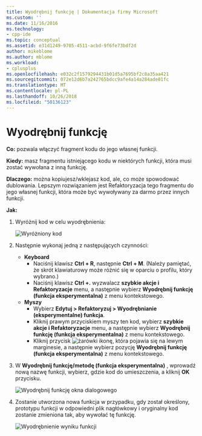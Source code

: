 ```yaml
---
title: Wyodrębnij funkcję | Dokumentacja firmy Microsoft
ms.custom: ''
ms.date: 11/16/2016
ms.technology:
- cpp-ide
ms.topic: conceptual
ms.assetid: e31d1249-9705-4511-acbd-9f6fe73bdf2d
author: mikeblome
ms.author: mblome
ms.workload:
- cplusplus
ms.openlocfilehash: e032c2f1579294431b01d5a7695bf2c8a35aa421
ms.sourcegitcommit: 072e12d6b7a242765bdcc9afe4a14a284ade01fc
ms.translationtype: MT
ms.contentlocale: pl-PL
ms.lasthandoff: 10/26/2018
ms.locfileid: "50136123"
---
```

# <a name="extract-function"></a>Wyodrębnij funkcję
**Co:** pozwala włączyć fragment kodu do jego własnej funkcji.

**Kiedy:** masz fragmentu istniejącego kodu w niektórych funkcji, która musi zostać wywołana z inną funkcję.

**Dlaczego:** można kopiujesz/wklejasz kod, ale, co może spowodować dublowania.  Lepszym rozwiązaniem jest Refaktoryzacja tego fragmentu do jego własnej funkcji, która może być wywoływany za darmo przez innych funkcji.

**Jak:**

1. Wyróżnij kod w celu wyodrębnienia:

   ![Wyróżniony kod](images/extractfunction_highlight.png)

1. Następnie wykonaj jedną z następujących czynności:
   * **Keyboard**
     * Naciśnij klawisz **Ctrl + R**, następnie **Ctrl + M**.  (Należy pamiętać, że skrót klawiaturowy może różnić się w oparciu o profilu, który wybrano.)
     * Naciśnij klawisz **Ctrl +.** wyzwalacz **szybkie akcje i Refaktoryzacje** menu, a następnie wybierz **Wyodrębnij funkcję (funkcja eksperymentalna)** z menu kontekstowego.
   * **Myszy**
     * Wybierz **Edytuj > Refaktoryzuj > Wyodrębnianie (eksperymentalne) funkcja**.
     * Kliknij prawym przyciskiem myszy ten kod, wybierz **szybkie akcje i Refaktoryzacje** menu, a następnie wybierz **Wyodrębnij funkcję (funkcja eksperymentalna)** z menu kontekstowego.
     * Kliknij przycisk ![żarówki](images/bulb.png) ikonę, która pojawia się na lewym marginesie, a następnie wybierz pozycję **Wyodrębnij funkcję (funkcja eksperymentalna)** z menu kontekstowego.

1. W **Wyodrębnij funkcję/metodę (funkcja eksperymentalna)** , wprowadź nową nazwę funkcji, wybierz, gdzie kod do umieszczenia, a kliknij **OK** przycisku.

   ![Wyodrębnij funkcję okna dialogowego](images/extractfunction_dialog.png)

1. Zostanie utworzona nowa funkcja w przypadku, gdy został określony, prototypu funkcji w odpowiedni plik nagłówkowy i oryginalny kod zostanie zmieniona tak, aby wywołać tę funkcję.

   ![Wyodrębnienie wyniku funkcji](images/extractfunction_result.png)
